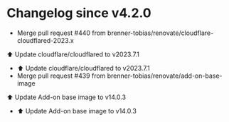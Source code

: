 # Changelog since v4.2.0
- Merge pull request #440 from brenner-tobias/renovate/cloudflare-cloudflared-2023.x

⬆️ Update cloudflare/cloudflared to v2023.7.1 
- ⬆️ Update cloudflare/cloudflared to v2023.7.1 
- Merge pull request #439 from brenner-tobias/renovate/add-on-base-image

⬆️ Update Add-on base image to v14.0.3 
- ⬆️ Update Add-on base image to v14.0.3 
